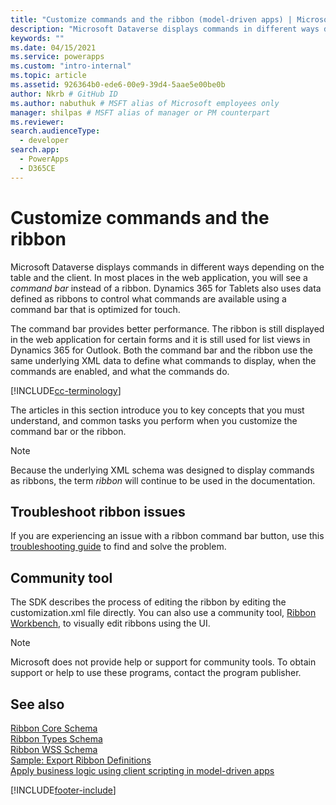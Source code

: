 ```yaml
---
title: "Customize commands and the ribbon (model-driven apps) | Microsoft Docs" # Intent and product brand in a unique string of 43-59 chars including spaces"
description: "Microsoft Dataverse displays commands in different ways depending on the table and the client. In most places in the web application, you will see a command bar instead of a ribbon. Dynamics 365 for tablets also uses data defined as ribbons to control what commands are available using a command bar that is optimized for touch." # 115-145 characters including spaces. This abstract displays in the search result."
keywords: ""
ms.date: 04/15/2021
ms.service: powerapps
ms.custom: "intro-internal"
ms.topic: article
ms.assetid: 926364b0-ede6-00e9-39d4-5aae5e00be0b
author: Nkrb # GitHub ID
ms.author: nabuthuk # MSFT alias of Microsoft employees only
manager: shilpas # MSFT alias of manager or PM counterpart
ms.reviewer: 
search.audienceType: 
  - developer
search.app: 
  - PowerApps
  - D365CE
---
```


# Customize commands and the ribbon

Microsoft Dataverse displays commands in different ways depending on the table and the client. In most places in the web application, you will see a *command bar* instead of a ribbon. Dynamics 365 for Tablets also uses data defined as ribbons to control what commands are available using a command bar that is optimized for touch.  
  
The command bar provides better performance. The ribbon is still displayed in the web application for certain forms and it is still used for list views in Dynamics 365 for Outlook.  Both the command bar and the ribbon use the same underlying XML data to define what commands to display, when the commands are enabled, and what the commands do.  

[!INCLUDE[cc-terminology](../data-platform/includes/cc-terminology.md)]

The articles in this section introduce you to key concepts that you must understand, and common tasks you perform when you customize the command bar or the ribbon.  
  
> [!NOTE]
> Because the underlying XML schema was designed to display commands as ribbons, the term *ribbon* will continue to be used in the documentation.  
  
## Troubleshoot ribbon issues

If you are experiencing an issue with a ribbon command bar button, use this [troubleshooting guide](/troubleshoot/power-platform/power-apps/ribbon-issues-button-hidden?tabs=delete) to find and solve the problem.


## Community tool

The SDK describes the process of editing the ribbon by editing the customization.xml file directly. You can also use a community tool, [Ribbon Workbench](https://www.develop1.net/public/rwb/ribbonworkbench.aspx), to visually edit ribbons using the UI. 

> [!NOTE]
> Microsoft does not provide help or support for community tools. To obtain support or help to use these programs, contact the program publisher.  
  
  
## See also  

 [Ribbon Core Schema](ribbon-core-schema.md)  
 [Ribbon Types Schema](ribbon-types-schema.md)  
 [Ribbon WSS Schema](ribbon-wss-schema.md)<br/> 
 [Sample: Export Ribbon Definitions](sample-export-ribbon-definitions.md)<br/> 
 [Apply business logic using client scripting in model-driven apps](client-scripting.md)


[!INCLUDE[footer-include](../../includes/footer-banner.md)]